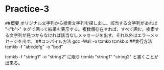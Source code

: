 # Practice-3
##概要
オリジナル文字列から検索文字列を探し出し、該当する文字列があれば "<"b">" タグで囲って結果を表示する。複数個存在すれば、すべて囲む。検索する文字列が見つからなければ該当なしメッセージを出す。それ以外はエラーメッセージを出す。
##コンパイル方法
gcc -Wall -o tcmkb tcmkb.c
##実行方法
tcmkb -f "abcdefg" -o "bcd"

tcmkb -f "string1" -o "string2"
に限り
tcmkb "string1" "string2"
と書くことが出来る。
